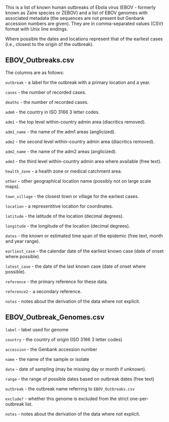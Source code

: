 This is a list of known human outbreaks of Ebola virus (EBOV - formerly known as Zaire species or ZEBOV) and a list of EBOV genomes with associated metadata (the sequences are not present but Genbank accession numbers are given). They are in comma-separated values (CSV) format with Unix line endings.

Where possible the dates and locations represent that of the earliest cases (i.e., closest to the origin of the outbreak).

## EBOV_Outbreaks.csv
The columns are as follows:

`outbreak` - a label for the outbreak with a primary location and a year.

`cases` - the number of recorded cases.

`deaths` - the number of recorded cases.

`adm0` - the country in ISO 3166 3 letter codes.

`adm1` - the top level within-country admin area (diacritics removed).

`adm1_name` - the name of the adm1 areas (anglicized).

`adm2` - the second level within-country admin area (diacritics removed).

`adm2_name` - the name of the adm2 areas (anglicized).

`adm3` - the third level within-country admin area where available (free text).

`health_zone` - a health zone or medical catchment area.

`other` - other geographical location name (possibly not on large scale maps).

`town_village` - the closest town or village for the earliest cases.

`location` - a representitive location for coordinates.

`latitude` - the latitude of the location (decimal degrees).

`longitude` - the longitude of the location (decimal degrees).

`dates` - the known or estimated time span of the epidemic (free text, month and year range).

`earliest_case` - the calendar date of the earliest known case (date of onset where possible).

`latest_case` - the date of the last known case (date of onset where possible).

`reference` - the primary reference for these data.

`reference2` - a secondary reference.

`notes` - notes about the derivation of the data where not explicit.

## EBOV_Outbreak_Genomes.csv

`label` - label used for genome

`country` - the country of origin (ISO 3166 3 letter codes)

`accession` - the Genbank accession number

`name` - the name of the sample or isolate

`date` - date of sampling (may be missing day or month if unknown).

`range` - the range of possible dates based on outbreak dates (free text)

`outbreak` - the outbreak name referring to `EBOV_Outbreaks.csv`

`exclude?` - whether this genome is excluded from the strict one-per-outbreak list.

`notes` - notes about the derivation of the data where not explicit.
